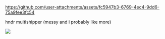 https://github.com/user-attachments/assets/fc5947b3-6769-4ec4-9dd6-75a9fee3fc54

hndr multishipper (messy and i probably like more)

![](https://github.com/user-attachments/assets/934304f1-1758-43d6-b653-fc4832417dec)
